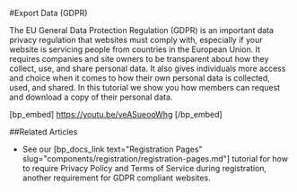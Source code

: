 #Export Data (GDPR)

The EU General Data Protection Regulation (GDPR) is an important data privacy regulation that websites must comply with, especially if your website is servicing people from countries in the European Union. It requires companies and site owners to be transparent about how they collect, use, and share personal data. It also gives individuals more access and choice when it comes to how their own personal data is collected, used, and shared. In this tutorial we show you how members can request and download a copy of their personal data.

[bp_embed] https://youtu.be/veASueooWhg [/bp_embed]

##Related Articles

- See our [bp_docs_link text="Registration Pages" slug="components/registration/registration-pages.md"] tutorial for how to require Privacy Policy and Terms of Service during registration, another requirement for GDPR compliant websites.